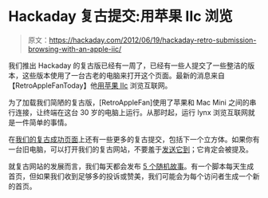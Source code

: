 # Hackaday 复古提交:用苹果 IIc 浏览

> 原文：<https://hackaday.com/2012/06/19/hackaday-retro-submission-browsing-with-an-apple-iic/>

我们推出 Hackaday 的复古版已经有一周了，已经有一些人提交了一些整洁的版本，这些版本使用了一台古老的电脑来打开这个页面。最新的消息来自【RetroAppleFanToday】他[用苹果 IIc](http://www.youtube.com/watch?v=LEUuKASZIWY&feature=youtu.be) 浏览互联网。

为了加载我们简陋的复古版，[RetroAppleFan]使用了苹果和 Mac Mini 之间的串行连接，让终端在这台 30 岁的电脑上运行。从那时起，运行 lynx 浏览互联网就是一件简单的事情。

在[我们的复古成功页面](http://retro.hackaday.com/Success/index.html)上还有一些更多的复古提交，包括下一个立方体。如果你有一台旧电脑，可以打开我们的复古网站，不要羞于[发送它到](http://hackaday.com/contact-hack-a-day/)；它肯定会被提及。

就复古网站的发展而言，我们每天都会发布 [5 个随机故事](http://retro.hackaday.com/)。有一个脚本每天生成首页，但如果我们收到足够多的投诉或赞美，我们可能会为每个访问者生成一个新的首页。